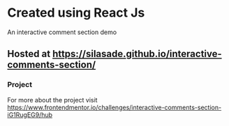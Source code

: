 # Created using React Js
An interactive comment section demo

## Hosted at  https://silasade.github.io/interactive-comments-section/

### Project
For more about the project visit https://www.frontendmentor.io/challenges/interactive-comments-section-iG1RugEG9/hub
